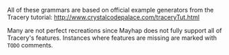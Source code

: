 All of these grammars are based on official example generators from the Tracery tutorial:
http://www.crystalcodepalace.com/traceryTut.html

Many are not perfect recreations since Mayhap does not fully support all of Tracery's features.
Instances where features are missing are marked with `TODO` comments.
